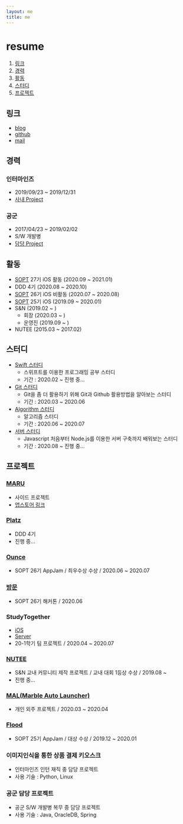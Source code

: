 ```yaml
---
layout: me
title: me
---
```


# resume

1. [링크](#링크)
2. [경력](#경력)
3. [활동](#활동)
4. [스터디](#스터디)
5. [프로젝트](#프로젝트)


## 링크 

- [blog](http://blog.5anniversary.dev)
- [github](https://github.com/5anniversary)
- [mail](mailto:oh.junhyeon95@gmail.com)

## 경력

### 인터마인즈

- 2019/09/23 ~ 2019/12/31
- [사내 Project](#이미지인식을-통한-상품-결제-키오스크)

### 공군

- 2017/04/23 ~ 2019/02/02
- S/W 개발병
- [담당 Project](#공군-담당-프로젝트)


## 활동

- [SOPT](sopt.org) 27기 iOS 활동 (2020.09 ~ 2021.01)
- DDD 4기 (2020.08 ~ 2020.10)
- [SOPT](sopt.org) 26기 iOS 비활동 (2020.07 ~ 2020.08)
- [SOPT](sopt.org) 25기 iOS (2019.09 ~ 2020.01)
- S&N (2019.02 ~ )
  - 회장 (2020.03 ~ )
  - 운영진 (2019.09 ~ )
- NUTEE (2015.03 ~ 2017.02)

## 스터디 

- [Swift 스터디](https://5anniversary.dev/20200110/Swift_Study) 
  - 스위프트를 이용한 프로그래밍 공부 스터디
  - 기간 : 2020.02 ~ 진행 중...
- [Git 스터디](https://5anniversary.dev/20200201/Git_Study)
  - Git을 좀 더 활용하기 위해 Git과 Github 활용방법을 알아보는 스터디
  - 기간 : 2020.03 ~ 2020.06
- [Algorithm 스터디](https://5anniversary.dev/20200614/Algorithm_Study)
  - 알고리즘 스터디
  - 기간 : 2020.06 ~ 2020.07
- [서버 스터디](https://github.com/5anniversary/node)
  - Javascript 처음부터 Node.js를 이용한 서버 구축까지 배워보는 스터디
  - 기간 : 2020.08 ~ 진행 중...

## 프로젝트
### [MARU](https://github.com/bookmaru/MARU)
- 사이드 프로젝트
- [앱스토어 링크](https://url.kr/ap9CX7)

### [Platz]()
- DDD 4기
- 진행 중...

### [Ounce](https://5anniversary.dev/20200727/Ounce)
- SOPT 26기 AppJam / 최우수상 수상 / 2020.06 ~ 2020.07

### [방문](https://5anniversary.dev/20200604/BangMoon)
- SOPT 26기 해커톤 / 2020.06

### StudyTogether 
- [iOS](https://5anniversary.dev/20200401/StudyTogether_iOS)
- [Server](https://5anniversary.dev/20200401/StudyTogether_Server)
- 20-1학기 팀 프로젝트 / 2020.04 ~ 2020.07

### [NUTEE](https://5anniversary.dev/20200104/NUTEE-iOS)
- S&N 교내 커뮤니티 제작 프로젝트 / 교내 대회 1등상 수상 / 2019.08 ~
- 진행 중...

### [MAL(Marble Auto Launcher)](https://apps.apple.com/kr/app/mal-battery-detecter/id1514115590)
- 개인 외주 프로젝트 / 2020.03 ~ 2020.04 

### [Flood](https://5anniversary.dev/20191221/Flood_iOS)
- SOPT 25기 AppJam / 대상 수상 / 2019.12 ~ 2020.01

### 이미지인식을 통한 상품 결제 키오스크
- 인터마인즈 인턴 재직 중 담당 프로젝트
- 사용 기술 : Python, Linux

### 공군 담당 프로젝트
- 공군 S/W 개발병 복무 중 담당 프로젝트 
- 사용 기술 : Java, OracleDB, Spring


